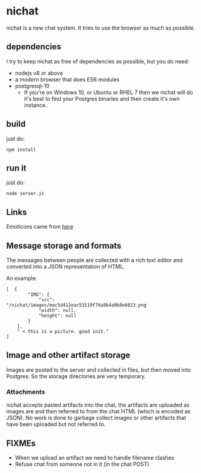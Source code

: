 # nichat

nichat is a new chat system. It tries to use the browser as much as possible.


## dependencies

I try to keep nichat as free of dependencies as possible, but you do need:

* nodejs v8 or above
* a modern browser that does ES6 modules
* postgresql-10
    * If you're on Windows 10, or Ubuntu or RHEL 7 then we nichat will do
      it's best to find your Postgres binaries and then create it's own
      instance.


## build

just do:

```
npm install
```

## run it

just do:

```
node server.js
```


## Links

Emoticons came from [here](https://unicode.org/emoji/charts/emoji-ordering.html)


## Message storage and formats

The messages between people are collected with a rich text editor and
converted into a JSON representation of HTML.

An example:

```
[  {                                                                  
        "IMG": {
            "src": "/nichat/images/eec5d411eac53119f76a8b4a9b8e6023.png
            "width": null,
            "height": null
        }
    },
    " < this is a picture. good init."
]
```

## Image and other artifact storage

Images are posted to the server and collected in files, but then moved
into Postgres. So the storage directories are very temporary.

### Attachments

nichat accepts pasted artifacts into the chat, the artifacts are
uploaded as images are and then referred to from the chat HTML (which
is encoded as JSON). No work is done to garbage collect images or
other artifacts that have been uploaded but not referred to.


## FIXMEs

* When we upload an artifact we need to handle filename clashes
* Refuse chat from someone not in it (in the chat POST)

